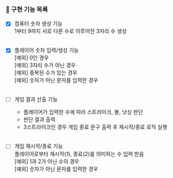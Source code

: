 ### 📝 구현 기능 목록

- [x] 컴퓨터 숫자 생성 기능<br>
    1부터 9까지 서로 다른 수로 이루어진 3자리 수 생성
<br><br>

- [x] 플레이어 숫자 입력/생성 기능<br>
    [예외] 0인 경우<br>
    [예외] 3자리 수가 아닌 경우<br>
    [예외] 중복된 수가 있는 경우<br>
    [예외] 숫자가 아닌 문자를 입력한 경우
<br><br>

- [ ] 게임 결과 산출 기능<br>
  - 플레이어가 입력한 수에 따라 스트라이크, 볼, 낫싱 판단
  - 판단 결과 출력
  - 3스트라이크인 경우 게임 종료 문구 출력 후 재시작/종료 로직 실행
<br><br>

- [ ] 게임 재시작/종료 기능<br>
  플레이어로부터 재시작(1), 종료(2)를 의미하는 수 입력 받음<br>
    [예외] 1과 2가 아닌 수의 경우<br>
    [예외] 숫자가 아닌 문자를 입력한 경우<br>